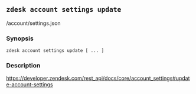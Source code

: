 ## `zdesk account settings update`

/account/settings.json

### Synopsis

    zdesk account settings update [ ... ]

### Description

https://developer.zendesk.com/rest_api/docs/core/account_settings#update-account-settings

